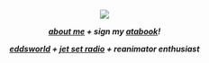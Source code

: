 
<h5 align="center"

 ![](https://64.media.tumblr.com/40ff292a76467d5cc6faf88ba8cfa19b/062fd455ab92b2c5-7a/s400x600/4a43412518f921083369b7c83b4313da26eee166.gifv)
 
[about me](https://en.pronouns.page/@6zerb)   +   sign my [atabook](https://6zerb.atabook.org)!

[eddsworld](https://rentry.co/6zerb) + [jet set radio](https://rentry.co/beatradio) + reanimator enthusiast
